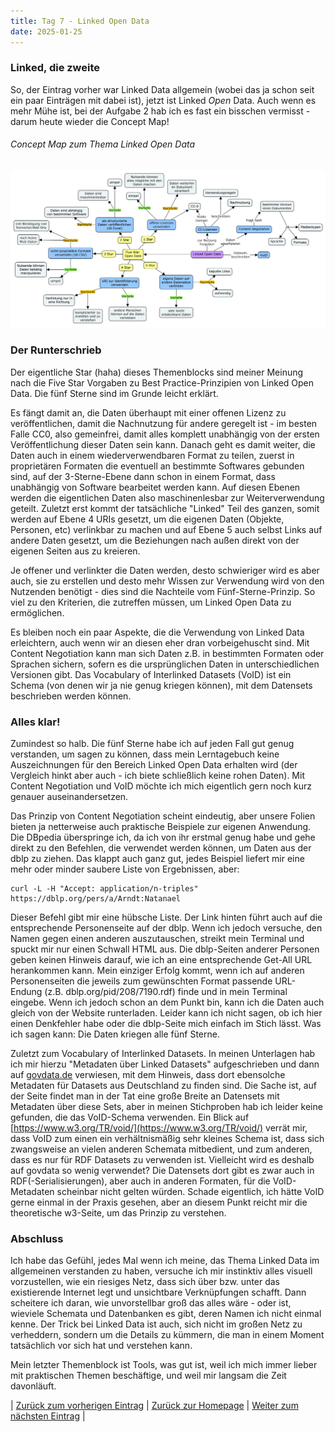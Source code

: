 ```yaml
---
title: Tag 7 - Linked Open Data
date: 2025-01-25
---
```


### Linked, die zweite
So, der Eintrag vorher war Linked Data allgemein (wobei das ja schon seit ein paar Einträgen mit dabei ist), jetzt ist Linked _Open_ Data. Auch wenn es mehr Mühe ist, bei der Aufgabe 2 hab ich es fast ein bisschen vermisst - darum heute wieder die Concept Map!

###### Concept Map zum Thema Linked Open Data

![Concept Map](https://raw.githubusercontent.com/piaspios/datenformate/refs/heads/master/assets/images/cmaplinkedopendata.png)

### Der Runterschrieb
Der eigentliche Star (haha) dieses Themenblocks sind meiner Meinung nach die Five Star Vorgaben zu Best Practice-Prinzipien von Linked Open Data. Die fünf Sterne sind im Grunde leicht erklärt. 

Es fängt damit an, die Daten überhaupt mit einer offenen Lizenz zu veröffentlichen, damit die Nachnutzung für andere geregelt ist - im besten Falle CC0, also gemeinfrei, damit alles komplett unabhängig von der ersten Veröffentlichung dieser Daten sein kann. Danach geht es damit weiter, die Daten auch in einem wiederverwendbaren Format zu teilen, zuerst in proprietären Formaten die eventuell an bestimmte Softwares gebunden sind, auf der 3-Sterne-Ebene dann schon in einem Format, dass unabhängig von Software bearbeitet werden kann. Auf diesen Ebenen werden die eigentlichen Daten also maschinenlesbar zur Weiterverwendung geteilt. Zuletzt erst kommt der tatsächliche "Linked" Teil des ganzen, somit werden auf Ebene 4 URIs gesetzt, um die eigenen Daten (Objekte, Personen, etc) verlinkbar zu machen und auf Ebene 5 auch selbst Links auf andere Daten gesetzt, um die Beziehungen nach außen direkt von der eigenen Seiten aus zu kreieren. 

Je offener und verlinkter die Daten werden, desto schwieriger wird es aber auch, sie zu erstellen und desto mehr Wissen zur Verwendung wird von den Nutzenden benötigt - dies sind die Nachteile vom Fünf-Sterne-Prinzip. So viel zu den Kriterien, die zutreffen müssen, um Linked Open Data zu ermöglichen.

Es bleiben noch ein paar Aspekte, die die Verwendung von Linked Data erleichtern, auch wenn wir an diesen eher dran vorbeigehuscht sind. Mit Content Negotiation kann man sich Daten z.B. in bestimmten Formaten oder Sprachen sichern, sofern es die ursprünglichen Daten in unterschiedlichen Versionen gibt. Das Vocabulary of Interlinked Datasets (VoID) ist ein Schema (von denen wir ja nie genug kriegen können), mit dem Datensets beschrieben werden können.

### Alles klar!
Zumindest so halb. Die fünf Sterne habe ich auf jeden Fall gut genug verstanden, um sagen zu können, dass mein Lerntagebuch keine Auszeichnungen für den Bereich Linked Open Data erhalten wird (der Vergleich hinkt aber auch - ich biete schließlich keine rohen Daten). Mit Content Negotiation und VoID möchte ich mich eigentlich gern noch kurz genauer auseinandersetzen.

Das Prinzip von Content Negotiation scheint eindeutig, aber unsere Folien bieten ja netterweise auch praktische Beispiele zur eigenen Anwendung. Die DBpedia überspringe ich, da ich von ihr erstmal genug habe und gehe direkt zu den Befehlen, die verwendet werden können, um Daten aus der dblp zu ziehen. Das klappt auch ganz gut, jedes Beispiel liefert mir eine mehr oder minder saubere Liste von Ergebnissen, aber:

```
curl -L -H "Accept: application/n-triples" https://dblp.org/pers/a/Arndt:Natanael
```

Dieser Befehl gibt mir eine hübsche Liste. Der Link hinten führt auch auf die entsprechende Personenseite auf der dblp. Wenn ich jedoch versuche, den Namen gegen einen anderen auszutauschen, streikt mein Terminal und spuckt mir nur einen Schwall HTML aus. Die dblp-Seiten anderer Personen geben keinen Hinweis darauf, wie ich an eine entsprechende Get-All URL herankommen kann. Mein einziger Erfolg kommt, wenn ich auf anderen Personenseiten die jeweils zum gewünschten Format passende URL-Endung (z.B. dblp.org/pid/208/7190.rdf) finde und in mein Terminal eingebe. Wenn ich jedoch schon an dem Punkt bin, kann ich die Daten auch gleich von der Website runterladen. Leider kann ich nicht sagen, ob ich hier einen Denkfehler habe oder die dblp-Seite mich einfach im Stich lässt. Was ich sagen kann: Die Daten kriegen alle fünf Sterne.

Zuletzt zum Vocabulary of Interlinked Datasets. In meinen Unterlagen hab ich mir hierzu "Metadaten über Linked Datasets" aufgeschrieben und dann auf [govdata.de](govdata.de) verwiesen, mit dem Hinweis, dass dort ebensolche Metadaten für Datasets aus Deutschland zu finden sind. Die Sache ist, auf der Seite findet man in der Tat eine große Breite an Datensets mit Metadaten über diese Sets, aber in meinen Stichproben hab ich leider keine gefunden, die das VoID-Schema verwenden. Ein Blick auf [https://www.w3.org/TR/void/](https://www.w3.org/TR/void/) verrät mir, dass VoID zum einen ein verhältnismäßig sehr kleines Schema ist, dass sich zwangsweise an vielen anderen Schemata mitbedient, und zum anderen, dass es nur für RDF Datasets zu verwenden ist. Vielleicht wird es deshalb auf govdata so wenig verwendet? Die Datensets dort gibt es zwar auch in RDF(-Serialisierungen), aber auch in anderen Formaten, für die VoID-Metadaten scheinbar nicht gelten würden. Schade eigentlich, ich hätte VoID gerne einmal in der Praxis gesehen, aber an diesem Punkt reicht mir die theoretische w3-Seite, um das Prinzip zu verstehen.

### Abschluss
Ich habe das Gefühl, jedes Mal wenn ich meine, das Thema Linked Data im allgemeinen verstanden zu haben, versuche ich mir instinktiv alles visuell vorzustellen, wie ein riesiges Netz, dass sich über bzw. unter das existierende Internet legt und unsichtbare Verknüpfungen schafft. Dann scheitere ich daran, wie unvorstellbar groß das alles wäre - oder ist, wieviele Schemata und Datenbanken es gibt, deren Namen ich nicht einmal kenne. Der Trick bei Linked Data ist auch, sich nicht im großen Netz zu verheddern, sondern um die Details zu kümmern, die man in einem Moment tatsächlich vor sich hat und verstehen kann.

Mein letzter Themenblock ist Tools, was gut ist, weil ich mich immer lieber mit praktischen Themen beschäftige, und weil mir langsam die Zeit davonläuft.

| [Zurück zum vorherigen Eintrag](https://piaspios.github.io/datenformate/2025/01/25/aufgabe2.html) | [Zurück zur Homepage](https://piaspios.github.io/datenformate/) | [Weiter zum nächsten Eintrag](https://piaspios.github.io/datenformate/2025/01/29/tag8.html) |
